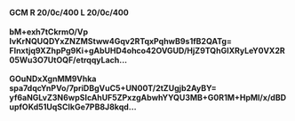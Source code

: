 #### GCM R 20/0c/400 L 20/0c/400
**bM+exh7tCkrmO/Vp**<br/>**IvKrNQUQDYxZNZMStww4Gqv2RTqxPqhwB9s1fB2QATg=**<br/>**FInxtjq9XZhpPg9Ki+gAbUHD4ohco42OVGUD/HjZ9TQhGIXRyLeY0VX2R05Wu3O7UtOQF/etrqqyLach...**<br/><br/>
**GOuNDxXgnMM9Vhka**<br/>**spa7dqcYnPVo/7priDBgVuC5+UN00T/2tZUgjb2AyBY=**<br/>**yf6aNGLvZ3N6wpSIcAhUF5ZPxzgAbwhYYQU3MB+G0R1M+HpMl/x/dBDupfOKd51UqSCIkGe7PB8J8kqd...**
